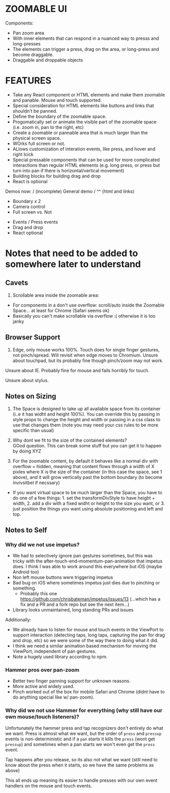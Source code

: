 # ZOOMABLE UI

Components:

- Pan zoom area
- With inner elements that can respond in a nuanced way to presss and long-presses
- The elements can trigger a press, drag on the area, or long-press and become draggable.
- Draggable and droppable objects

# FEATURES

- Take any React component or HTML elements and make them zoomable and panable. Mouse and touch supported.
- Special consideration for HTML elements like buttons and links that shouldn't be panned.
- Define the boundary of the zoomable space.
- Progomatically set or animate the visible part of the zoomable space (i.e. zoom in, pan to the right, etc)
- Create a zoomable or pannable area that is much larger than the physical screen space.
- WOrks full screen or not.
- ALlows customization of interation events, like press, and hover and right lcick
- Special pressable components that can be used for more complicated interactions than regular HTML elements (e.g. long press, or press but turn into pan if there is horizontal/vertical movement)
- Building blocks for building drag and drop
- React is optional

Demos now:
/ (incomplete) General demo
/ ^^ (html and links)

- Boundary x 2
- Camera control
- Full screen vs. Not

* Events
  / Press events
* Drag and drop
* React optional

# Notes that need to be added to somewhere later to understand

## Cavets

1. Scrollable area inside the zoomable area:

- For components in a <Space> don't use overflow: scroll/auto inside the Zoomable Space... at least for Chrome (Safari seems ok)
- Basically you can't make scrollable via overflow :( otherwise it is too janky

## Browser Support

1. Edge, only mouse works 100%. Touch does for single finger gestures, not
   pinch/spread. Will revisit when edge moves to Chromium. Unsure about
   touchpad, but its probably fine though pinch/zoom may not work.

Unsure about IE. Probably fine for mouse and fails horribly for touch.

Unsure about stylus.

## Notes on Sizing

1. The Space is designed to take up all available space from its container (i..e it has widht and height 100%). You can override this by passing in style props to change the height and width or passing in a css class to use that changes them (note you may need your css rules to be more specific than usual)

2. Why dont we fit to the size of the contained elements?  
   GOod question. This can break some stuff but you can get it to happen by doing XYZ

3. For the zoomable content, by default it behaves like a normal div with overflow = hidden, meaning that content flows through a width of X pixles where X is the size of the container (in this case the space, see 1 above), and it will grow vertically past
   the bottom boundary (to become invivsitbel if necssary)

- If you want virtual space to be much larger than the Space, you have to do one of a few things: 1. set the transformDivStyle to have height + width, 2. add a div with a fixed widht or height to the size you want, or 3. just position the things you want using absolute positioning and left and top.

## Notes to Self

### Why did we not use impetus?

- We had to selectively ignore pan gestures sometimes, but this was tricky with the after-touch-end-momentum-pan-animation that impetus does. I think
  I was able to work around this everywhere but iOS (maybe Android too)
- Non left mouse buttons were triggering impetus
- Bad bug on iOS where sometimes impetus just dies due to pinching or something.
  - Probably this one https://github.com/chrisbateman/impetus/issues/13
    (...which has a fix and a PR and a fork repo but see the next item...)
- Library looks unmaintained, long standing PRs and issues

Additionally:

- We already have to listen for mouse and touch events in the ViewPort to
  support interaction (detecting taps, long taps, capturing the pan for drag
  and drop, etc) so we were some of the way there to doing what it did.
- I think we need a similar animation based mechanism for moving the ViewPort,
  independent of pan gestures.
- Note a hugely used library according to npm.

### Hammer pros over pan-zoom

- Better two finger panning support for unknown reasons.
- More active and widely used.
- Pinch worked out of the box for mobile Safari and Chrome (didnt have to do anything special like w/ pan-zoom).

### Why did we not use Hammer for everything (why still have our own mouse/touch listeners)?

Unfortunately the hammer press and tap recognizers don't entirely do what we
want. Press is almost what we want, but the order of `press` and `pressup`
events is non-deterministic and if a `pan` starts it kills the `press` (wont
get `pressup`) and sometimes when a pan starts we won't even get the `press`
event.

Tap happens after you release, so its also not what we want (still need to
know about the press when it starts, so we have the same problems as above)

This all ends up meaning its easier to handle presses with our own event
handlers on the mouse and touch events.
